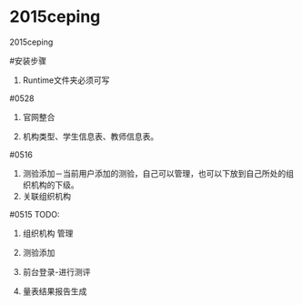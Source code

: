 # 2015ceping
2015ceping

#安装步骤

1. Runtime文件夹必须可写


#0528

1. 官网整合

2. 机构类型、学生信息表、教师信息表。

#0516
1. 测验添加－当前用户添加的测验，自己可以管理，也可以下放到自己所处的组织机构的下级。 
2. 关联组织机构

#0515
TODO:
1. 组织机构 管理

2. 测验添加

3. 前台登录-进行测评

4. 量表结果报告生成
